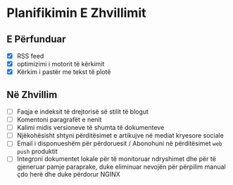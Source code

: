 # Planifikimin E Zhvillimit

## E Përfunduar

- [x] RSS feed
- [x] optimizimi i motorit të kërkimit
- [x] Kërkim i pastër me tekst të plotë

## Në Zhvillim

- [ ] Faqja e indeksit të drejtorisë së stilit të blogut
- [ ] Komentoni paragrafët e nenit
- [ ] Kalimi midis versioneve të shumta të dokumenteve
- [ ] Njëkohësisht shtyni përditësimet e artikujve në mediat kryesore sociale
- [ ] Email i disponueshëm për përdoruesit / Abonohuni në përditësimet `web push` produktit
- [ ] Integroni dokumentet lokale për të monitoruar ndryshimet dhe për të gjeneruar pamje paraprake, duke eliminuar nevojën për përpilim manual çdo herë dhe duke përdorur NGINX
